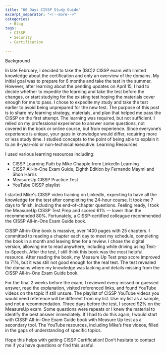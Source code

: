 ```yaml
---
title: "60 Days CISSP Study Guide"
excerpt_separator: "<!--more-->"
categories:
  - Blog
tags:
  - CISSP
  - Security
  - Certification

---
```

Background

In late February, I decided to take the (ISC)2 CISSP exam with limited knowledge about the certification and only an overview of the domains. My initial goal was to prepare for 6 months and take the test in the summer. However, after learning about the pending updates on April 15, I had to decide whether to expedite the learning and take the test before the changes, or start studying for the existing test hoping the materials cover enough for me to pass. I chose to expedite my study and take the test earlier to avoid being unprepared for the new test.
The purpose of this post is to share my learning strategy, materials, and plan that helped me pass the CISSP on the first attempt. The learning was required, but not sufficient. I relied on my professional experience to answer some questions, not covered in the book or online course, but from experience. Since everyone’s experience is unique, your gaps in knowledge would differ, requiring more or less study time. I studied concepts to the point of being able to explain it to an 8-year-old or non-technical executive.
Learning Resources

<!--more-->

I used various learning resources including:

- CISSP Learning Path by Mike Chapple from LinkedIn Learning
- CISSP All-in-One Exam Guide, Eighth Edition by Fernando Maymi and Shon Harris
- MeasureUp CISSP Practice Test
- YouTube CISSP playlist

I started Mike's CISSP video training on LinkedIn, expecting to have all the knowledge for the test after completing the 24-hour course. It took me 7 days to finish, including the end-of-chapter questions. Feeling ready, I took the MeasureUp CISSP Test Prep and scored 61% — lower than the recommended 80%. Fortunately, a CISSP-certified colleague recommended the CISSP All-in-One Exam Guide book.

CISSP All-in-One book is massive, over 1400 pages with 25 chapters. I committed to reading a chapter each day to meet my schedule, completing the book in a month and leaving time for a review. I chose the digital version, allowing me to read anywhere, including while driving using Text-to-Speech. After the test, I still think this book was the most helpful resource.
After reading the book, my Measure Up Test prep score improved to 71%, but it was still not good enough for the real test. The test revealed the domains where my knowledge was lacking and details missing from the CISSP All-in-One Exam Guide book.

For the final 2 weeks before the exam, I reviewed every missed or guessed answer, read the explanation, visited referenced links, and found YouTube videos on the topic if still unsure. The playlist of CISSP YouTube videos you would need reference will be different from my list. Use my list as a sample, and not a recommendation.
Three days before the test, I scored 92% on the MeasureUp exam. Some questions were repeats or I knew the material to identify the best answer immediately.
If I had to do this again, I would start with CISSP All-in-One Exam Guide book with Measure Up test as a secondary tool. The YouTube resources, including Mike’s free videos, filled in the gaps of understanding of specific topics. 

Hope this helps with getting CISSP Certification! Don’t hesitate to contact me if you have questions or find this useful.
